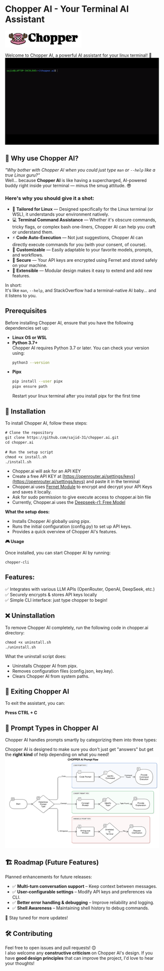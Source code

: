 # Chopper AI - Your Terminal AI Assistant
<p>
<img src="chopper/assets/logo.jpeg" width="250">
</p>

Welcome to Chopper AI, a powerful AI assistant for your linux terminal! 🚀
![](chopper/assets/tutorial.gif)

## 🤔 Why use Chopper AI?

_"Why bother with Chopper AI when you could just type `man` or `--help` like a true Linux guru?"_  
Well... because **Chopper AI** is like having a supercharged, AI-powered buddy right inside your terminal — minus the smug attitude. 😎

### Here's why you should give it a shot:

- 🐧 **Tailored for Linux** — Designed specifically for the Linux terminal (or WSL), it understands your environment natively.
- 💻 **Terminal Command Assistance** — Whether it's obscure commands, tricky flags, or complex bash one-liners, Chopper AI can help you craft or understand them.
- ⚡ **Code Auto-Execution** — Not just suggestions, Chopper AI can directly execute commands for you (with your consent, of course).
- 🔄 **Customizable** — Easily adaptable to your favorite models, prompts, and workflows.
- 🔐 **Secure** — Your API keys are encrypted using Fernet and stored safely on your machine.
- 🧩 **Extensible** — Modular design makes it easy to extend and add new features.

In short:  
It's like `man`, `--help`, and StackOverflow had a terminal-native AI baby... and it listens to you.

## Prerequisites

Before installing Chopper AI, ensure that you have the following dependencies set up:

- **Linux OS or WSL**
- **Python 3.7+**  
  Chopper AI requires Python 3.7 or later. You can check your version using:  
  ```sh
  python3 --version
  ```
- **Pipx**
  ```sh
  pip install --user pipx
  pipx ensure path
  ```
  Restart your linux terminal after you install pipx for the first time



## 🔧 Installation

To install Chopper AI, follow these steps:
```
# Clone the repository
git clone https://github.com/sajid-31/chopper.ai.git
cd chopper.ai

# Run the setup script
chmod +x install.sh
./install.sh
```
 - Chopper.ai will ask for an API KEY
 - Create a free API KEY at [https://openrouter.ai/settings/keys](https://openrouter.ai/settings/keys) and paste it in the terminal
 - Chopper.ai uses [Fernet Module](https://github.com/pyca/cryptography/blob/main/src/cryptography/fernet.py) to encrypt and decrypt your API Keys and saves it locally.
 - Ask for sudo permission to give execute access to chopper.ai bin file
 - Currently, Chopper.ai uses the [Deepseek-r1: Free Model](https://openrouter.ai/deepseek/deepseek-r1:free)

**What the setup does:**

- Installs Chopper AI globally using pipx.
- Runs the initial configuration (config.py) to set up API keys.
- Provides a quick overview of Chopper AI's features.

**🎮 Usage**

Once installed, you can start Chopper AI by running:
```
chopper-cli
```
## Features:

✅ Integrates with various LLM APIs (OpenRouter, OpenAI, DeepSeek, etc.)\
✅ Securely encrypts & stores API keys locally\
✅ Simple CLI interface: just type chopper to begin!

## ❌ Uninstallation

To remove Chopper AI completely, run the following code in chopper.ai directory:
```
chmod +x uninstall.sh
./uninstall.sh
```
What the uninstall script does:
- Uninstalls Chopper AI from pipx.
- Removes configuration files (config.json, key.key).
- Clears Chopper AI from system paths.

## 🔄 Exiting Chopper AI

To exit the assistant, you can:

**Press CTRL + C**
## 🧩 Prompt Types in Chopper AI

Chopper AI handles prompts smartly by categorizing them into three types:

Chopper AI is designed to make sure you don't just get "answers" but get the **right kind** of help depending on what you need!
![prompt types](chopper/assets/prompts.png)


## 🏗️ Roadmap (Future Features)

Planned enhancements for future releases:  

- ✅ **Multi-turn conversation support** – Keep context between messages.  
- ✅ **User-configurable settings** – Modify API keys and preferences via CLI.  
- ✅ **Better error handling & debugging** – Improve reliability and logging.  
- ✅ **Shell Awareness** – Maintaining shell history to debug commands.  

🚀 Stay tuned for more updates!

## 🛠️ Contributing

Feel free to open issues and pull requests! 😊\
I also welcome any **constructive criticism** on Chopper AI's design. If you have **good design principles** that can improve the project, I'd love to hear your thoughts!  
